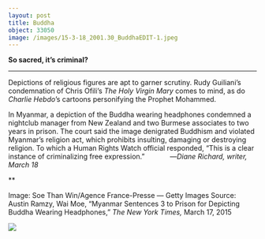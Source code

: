 ```yaml
---
layout: post
title: Buddha
object: 33050
image: /images/15-3-18_2001.30_BuddhaEDIT-1.jpeg
---
```

**So sacred, it’s criminal?**

****

Depictions of religious figures are apt to garner scrutiny. Rudy Guiliani’s condemnation of Chris Ofili’s *The Holy Virgin Mary* comes to mind, as do *Charlie Hebdo*’s cartoons personifying the Prophet Mohammed.

In Myanmar, a depiction of the Buddha wearing headphones condemned a nightclub manager from New Zealand and two Burmese associates to two years in prison. The court said the image denigrated Buddhism and violated Myanmar’s religion act, which prohibits insulting, damaging or destroying religion. To which a Human Rights Watch official responded, “This is a clear instance of criminalizing free expression.”             —*Diane Richard, writer, March 18*

**

Image: Soe Than Win/Agence France-Presse — Getty Images
 Source: Austin Ramzy, Wai Moe, “Myanmar Sentences 3 to Prison for Depicting Buddha Wearing Headphones,” *The New York Times,* March 17, 2015

![]({{siteurl.base}}/images/15-3-18_2001.30_BuddhaEDIT-1.jpeg)

